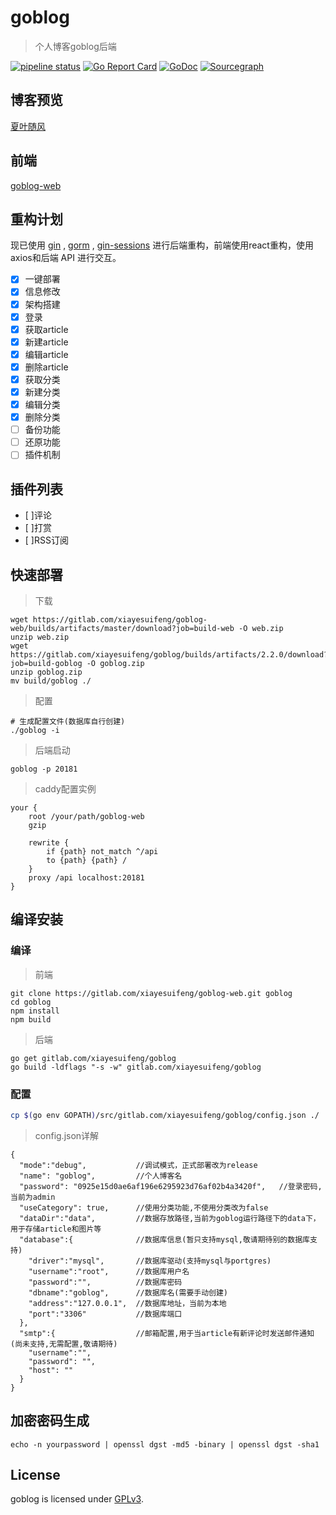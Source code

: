 # goblog

> 个人博客goblog后端

[![pipeline status](https://gitlab.com/xiayesuifeng/goblog/badges/master/pipeline.svg)](https://gitlab.com/xiayesuifeng/goblog/commits/master)
[![Go Report Card](https://goreportcard.com/badge/gitlab.com/xiayesuifeng/goblog)](https://goreportcard.com/report/gitlab.com/xiayesuifeng/goblog)
[![GoDoc](https://godoc.org/gitlab.com/xiayesuifeng/goblog?status.svg)](https://godoc.org/gitlab.com/xiayesuifeng/goblog)
[![Sourcegraph](https://sourcegraph.com/gitlab.com/xiayesuifeng/goblog/-/badge.svg)](https://sourcegraph.com/gitlab.com/xiayesuifeng/goblog)

## 博客预览
[夏叶随风](https://blog.firerain.me)

## 前端

[goblog-web](https://gitlab.com/xiayesuifeng/goblog-web.git)

## 重构计划

现已使用 [gin](https://github.com/gin-gonic/gin) , [gorm](https://github.com/jinzhu/gorm) , [gin-sessions](https://github.com/gin-contrib/sessions) 进行后端重构，前端使用react重构，使用axios和后端 API 进行交互。

- [X] 一键部署
- [x] 信息修改
- [X] 架构搭建
- [X] 登录
- [X] 获取article
- [X] 新建article
- [X] 编辑article
- [X] 删除article
- [X] 获取分类
- [X] 新建分类
- [X] 编辑分类
- [X] 删除分类
- [ ] 备份功能
- [ ] 还原功能
- [ ] 插件机制

## 插件列表
- [ ]评论
- [ ]打赏 
- [ ]RSS订阅

## 快速部署

> 下载
```
wget https://gitlab.com/xiayesuifeng/goblog-web/builds/artifacts/master/download?job=build-web -O web.zip
unzip web.zip
wget https://gitlab.com/xiayesuifeng/goblog/builds/artifacts/2.2.0/download?job=build-goblog -O goblog.zip
unzip goblog.zip
mv build/goblog ./
```
> 配置
```
# 生成配置文件(数据库自行创建)
./goblog -i
```

> 后端启动

```
goblog -p 20181
```

> caddy配置实例

```
your {
    root /your/path/goblog-web
    gzip
    
    rewrite {
        if {path} not_match ^/api
        to {path} {path} /
    }
    proxy /api localhost:20181
}
```

## 编译安装

### 编译
> 前端
```
git clone https://gitlab.com/xiayesuifeng/goblog-web.git goblog
cd goblog
npm install
npm build
```
> 后端
```
go get gitlab.com/xiayesuifeng/goblog
go build -ldflags "-s -w" gitlab.com/xiayesuifeng/goblog
```

### 配置

```bash
cp $(go env GOPATH)/src/gitlab.com/xiayesuifeng/goblog/config.json ./
```

> config.json详解

```
{
  "mode":"debug",           //调试模式，正式部署改为release
  "name": "goblog",         //个人博客名
  "password": "0925e15d0ae6af196e6295923d76af02b4a3420f",   //登录密码,当前为admin
  "useCategory": true,      //使用分类功能,不使用分类改为false
  "dataDir":"data",         //数据存放路径,当前为goblog运行路径下的data下，用于存储article和图片等
  "database":{              //数据库信息(暂只支持mysql,敬请期待别的数据库支持)
    "driver":"mysql",       //数据库驱动(支持mysql与portgres)
    "username":"root",      //数据库用户名
    "password":"",          //数据库密码
    "dbname":"goblog",      //数据库名(需要手动创建)
    "address":"127.0.0.1",  //数据库地址，当前为本地
    "port":"3306"           //数据库端口
  },
  "smtp":{                  //邮箱配置,用于当article有新评论时发送邮件通知(尚未支持,无需配置,敬请期待)
    "username":"",
    "password": "",
    "host": ""
  }
}
```

## 加密密码生成

```
echo -n yourpassword | openssl dgst -md5 -binary | openssl dgst -sha1
```

## License

goblog is licensed under [GPLv3](LICENSE).
